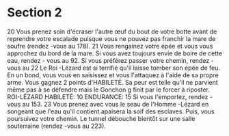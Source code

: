 # Section 2

20
Vous prenez soin d'écraser l'autre œuf du bout de votre botte avant
de reprendre votre escalade puisque vous ne pouvez pas franchir la
mare de soufre (rendez -vous au  178).
21
Vous rengainez votre épée et vous vous approchez du bord de la
mare. Si vous avez toujours envie de boire de cette eau, rendez -
vous au  92. Si vous préférez passer votre chemin, rendez -vous au
22
Le Roi -Lézard est si terrifié qu'il laisse tomber son épée de feu. En
un bond, vous vous en saisissez et vous l'attaquez à l'aide de sa
propre arme. Vous gagnez 2 points d'HABILETÉ. Sa peur est telle
qu'il ne parvient même pas à se défendre mais le Gonchon g finit
par le forcer à riposter.
ROI-LÉZARD  HABILETÉ: 10 ENDURANCE: 15
Si vous l'emportez, rendez -vous au  153.
23
Vous prenez avec vous le seau de l'Homme -Lézard en songeant
que l'eau qu'il contient apaisera la soif des esclaves. Puis, vous
poursuivez votre chemin. Le tunnel débouche bientôt sur une salle
souterraine (rendez -vous au  223).